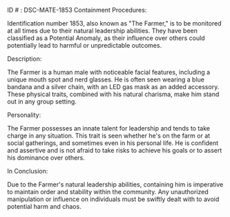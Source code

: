 ID # : DSC-MATE-1853
Containment Procedures:

Identification number 1853, also known as "The Farmer," is to be monitored at all times due to their natural leadership abilities. They have been classified as a Potential Anomaly, as their influence over others could potentially lead to harmful or unpredictable outcomes.

Description:

The Farmer is a human male with noticeable facial features, including a unique mouth spot and nerd glasses. He is often seen wearing a blue bandana and a silver chain, with an LED gas mask as an added accessory. These physical traits, combined with his natural charisma, make him stand out in any group setting.

Personality:

The Farmer possesses an innate talent for leadership and tends to take charge in any situation. This trait is seen whether he's on the farm or at social gatherings, and sometimes even in his personal life. He is confident and assertive and is not afraid to take risks to achieve his goals or to assert his dominance over others.

In Conclusion:

Due to the Farmer's natural leadership abilities, containing him is imperative to maintain order and stability within the community. Any unauthorized manipulation or influence on individuals must be swiftly dealt with to avoid potential harm and chaos.